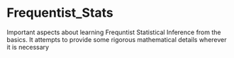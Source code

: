 # Frequentist_Stats

Important aspects about learning Frequntist Statistical Inference from the basics. It attempts to provide some rigorous mathematical details wherever it is necessary

